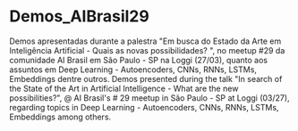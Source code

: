 # Demos_AIBrasil29
Demos apresentadas durante a palestra "Em busca do Estado da Arte em Inteligência Artificial - Quais as novas possibilidades? ", no meetup #29 da comunidade AI Brasil em São Paulo - SP na Loggi (27/03), quanto aos assuntos em Deep Learning - Autoencoders, CNNs, RNNs, LSTMs, Embeddings dentre outros. Demos presented during the talk "In search of the State of the Art in Artificial Intelligence - What are the new possibilities?", @ AI Brasil's # 29 meetup in São Paulo - SP at Loggi (03/27), regarding topics in Deep Learning - Autoencoders, CNNs, RNNs, LSTMs, Embeddings among others.
